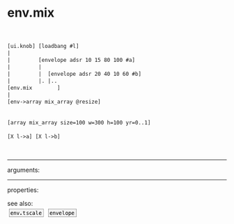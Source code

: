 # env.mix

```


[ui.knob] [loadbang #l]
|
|         [envelope adsr 10 15 80 100 #a]
|         |
|         |  [envelope adsr 20 40 10 60 #b]
|         |. |..
[env.mix        ]
|
[env->array mix_array @resize]


[array mix_array size=100 w=300 h=100 yr=0..1]

[X l->a] [X l->b]

            
```
---
arguments:


---
properties:


see also:<br>
![env.tscale](img/object_env.tscale.png)
![envelope](img/object_envelope.png)
